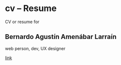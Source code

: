 # cv – Resume

CV or resume for

## Bernardo Agustín Amenábar Larraín

web person, dev, UX designer

[link](https://iminabar.com)
